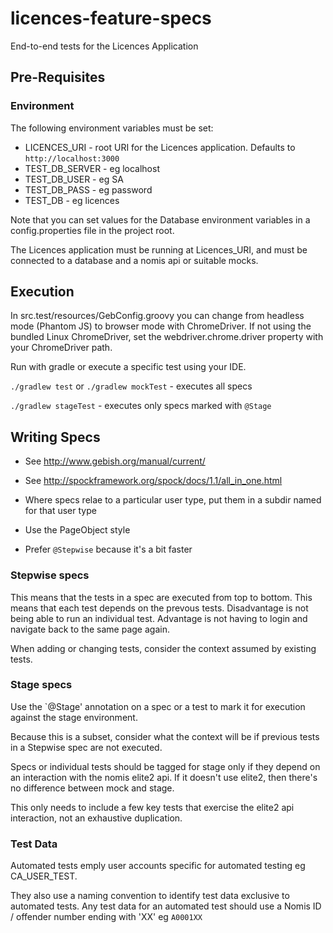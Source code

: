 # licences-feature-specs
End-to-end tests for the Licences Application

## Pre-Requisites

### Environment
The following environment variables must be set:

* LICENCES_URI - root URI for the Licences application. Defaults to `http://localhost:3000`
* TEST_DB_SERVER - eg localhost
* TEST_DB_USER - eg SA
* TEST_DB_PASS - eg password
* TEST_DB - eg licences

Note that you can set values for the Database environment variables in a config.properties file in the project root.

The Licences application must be running at Licences_URI, and must be connected to a database and a nomis api or
suitable mocks.

## Execution

In src.test/resources/GebConfig.groovy you can change from headless mode (Phantom JS)
to browser mode with ChromeDriver. If not using the bundled Linux ChromeDriver, set the
webdriver.chrome.driver property with your ChromeDriver path.

Run with gradle or execute a specific test using your IDE.

`./gradlew test` or `./gradlew mockTest` - executes all specs

`./gradlew stageTest` - executes only specs marked with `@Stage`


## Writing Specs

* See http://www.gebish.org/manual/current/
* See http://spockframework.org/spock/docs/1.1/all_in_one.html

* Where specs relae to a particular user type, put them in a subdir named for that user type
* Use the PageObject style
* Prefer `@Stepwise` because it's a bit faster

### Stepwise specs

This means that the tests in a spec are executed from top to bottom. This means that each test
depends on the prevous tests. Disadvantage is not being able to run an individual test. 
Advantage is not having to login and navigate back to the same page again.

When adding or changing tests, consider the context assumed by existing tests.

### Stage specs

Use the `@Stage' annotation on a spec or a test to mark it for execution against the stage environment.

Because this is a subset, consider what the context will be if previous tests in a Stepwise spec
are not executed. 

Specs or individual tests should be tagged for stage only if they depend on an interaction with the
nomis elite2 api. If it doesn't use elite2, then there's no difference between mock and stage.

This only needs to include a few key tests that exercise the elite2 api interaction, not an exhaustive
duplication.

### Test Data

Automated tests emply user accounts specific for automated testing eg CA_USER_TEST.

They also use a naming convention to identify test data exclusive to automated tests. Any test data for
an automated test should use a Nomis ID / offender number ending with 'XX' eg `A0001XX` 